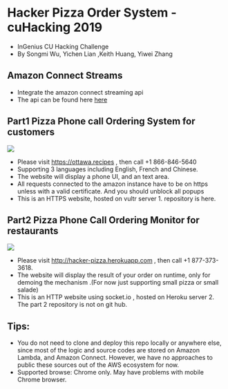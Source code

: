 # Hacker Pizza Order System - cuHacking 2019
* InGenius CU Hacking Challenge
* By Songmi Wu, Yichen Lian ,Keith Huang, Yiwei Zhang

## Amazon Connect Streams
* Integrate the amazon connect streaming api
* The api can be found here [here](https://github.com/aws/amazon-connect-streams)

## Part1 Pizza Phone call Ordering System for customers
![](https://github.com/zywkloo/CuHackingAmazonConnect/raw/master/CallSystemScreenShot.png)
* Please visit https://ottawa.recipes , then call +1 866-846-5640
* Supporting 3 languages including English, French and Chinese.
* The website will display a phone UI, and an text area.
* All requests connected to the amazon instance have to be on https unless with a valid certificate. And you should unblock all popups
* This is an HTTPS website, hosted on vultr server 1. repository is here.

## Part2 Pizza Phone Call Ordering Monitor for restaurants
![](https://github.com/zywkloo/CuHackingAmazonConnect/raw/master/CallMoniterScreenshot.jpeg)
* Please visit http://hacker-pizza.herokuapp.com , then call +1 877-373-3618. 
* The website will display the result of your order on runtime, only for demoing the mechanism .(For now just supporting small pizza or small salade)
* This is an HTTP website using socket.io , hosted on Heroku server 2. The part 2 repository is not on git hub.

## Tips:
* You do not need to clone and deploy this repo locally or anywhere else, since most of the logic and source codes are stored on Amazon Lambda, and Amazon Connect. However, we have no approaches to public these sources out of the AWS ecosystem for now.
* Supported browse: Chrome only. May have problems with mobile Chrome browser.
